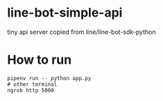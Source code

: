 # line-bot-simple-api
tiny api server copied from line/line-bot-sdk-python


# How to run

```
pipenv run -- python app.py
# other terminal
ngrok http 5000
```
